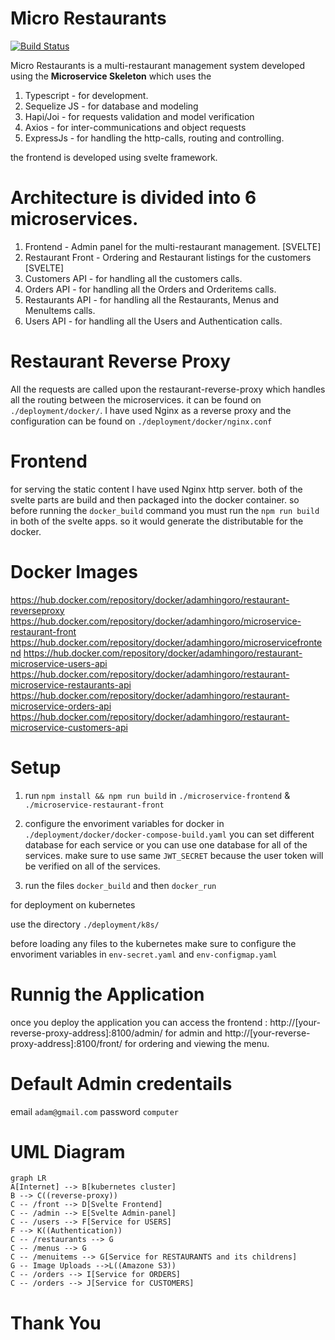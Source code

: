 # Micro Restaurants
[![Build Status](https://travis-ci.com/Adamhingoro/micro-restaurants.svg?branch=master)](https://travis-ci.com/Adamhingoro/micro-restaurants)

Micro Restaurants is a multi-restaurant management system developed using the **Microservice Skeleton** which uses the
1. Typescript - for development.
2. Sequelize JS - for database and modeling
3. Hapi/Joi - for requests validation and model verification
4. Axios - for inter-communications and object requests
5. ExpressJs - for handling the http-calls, routing and controlling. 

the frontend is developed using svelte framework. 

# Architecture is divided into 6 microservices. 
1. Frontend - Admin panel for the multi-restaurant management. [SVELTE]
2. Restaurant Front - Ordering and Restaurant listings for the customers [SVELTE]
3. Customers API - for handling all the customers calls. 
4. Orders API - for handling all the Orders and Orderitems calls. 
5. Restaurants API - for handling all the Restaurants, Menus and MenuItems calls. 
6. Users API - for handling all the Users and Authentication calls. 

# Restaurant Reverse Proxy
All the requests are called upon the restaurant-reverse-proxy which handles all the routing between the microservices. it can be found on `./deployment/docker/`. I have used Nginx as a reverse proxy and the configuration can be found on `./deployment/docker/nginx.conf`

# Frontend 
for serving the static content I have used Nginx http server. both of the svelte parts are build and then packaged into the docker container. so before running the `docker_build` command you must run the `npm run build` in both of the svelte apps. so it would generate the distributable for the docker. 

# Docker Images

https://hub.docker.com/repository/docker/adamhingoro/restaurant-reverseproxy
https://hub.docker.com/repository/docker/adamhingoro/microservice-restaurant-front
https://hub.docker.com/repository/docker/adamhingoro/microservicefrontend
https://hub.docker.com/repository/docker/adamhingoro/restaurant-microservice-users-api
https://hub.docker.com/repository/docker/adamhingoro/restaurant-microservice-restaurants-api
https://hub.docker.com/repository/docker/adamhingoro/restaurant-microservice-orders-api
https://hub.docker.com/repository/docker/adamhingoro/restaurant-microservice-customers-api

# Setup 
1. run `npm install && npm run build` in `./microservice-frontend` & `./microservice-restaurant-front`

2. configure the envoriment variables for docker in `./deployment/docker/docker-compose-build.yaml`
    you can set different database for each service or you can use one database for all of the services. 
    make sure to use same `JWT_SECRET` because the user token will be verified on all of the services. 
    
3. run the files `docker_build` and then `docker_run`

for deployment on kubernetes 

use the directory `./deployment/k8s/`

before loading any files to the kubernetes make sure to configure the envoriment variables in `env-secret.yaml` and `env-configmap.yaml`

# Runnig the Application
once you deploy the application you can access the frontend : http://[your-reverse-proxy-address]:8100/admin/ for admin and http://[your-reverse-proxy-address]:8100/front/ for ordering and viewing the menu. 

# Default Admin credentails
email `adam@gmail.com`
password `computer`

# UML Diagram 
```mermaid
graph LR
A[Internet] --> B[kubernetes cluster]
B --> C((reverse-proxy))
C -- /front --> D[Svelte Frontend]
C -- /admin --> E[Svelte Admin-panel]
C -- /users --> F[Service for USERS]
F --> K((Authentication))
C -- /restaurants --> G
C -- /menus --> G
C -- /menuitems --> G[Service for RESTAURANTS and its childrens]
G -- Image Uploads -->L((Amazone S3))
C -- /orders --> I[Service for ORDERS]
C -- /orders --> J[Service for CUSTOMERS]
```
# Thank You
